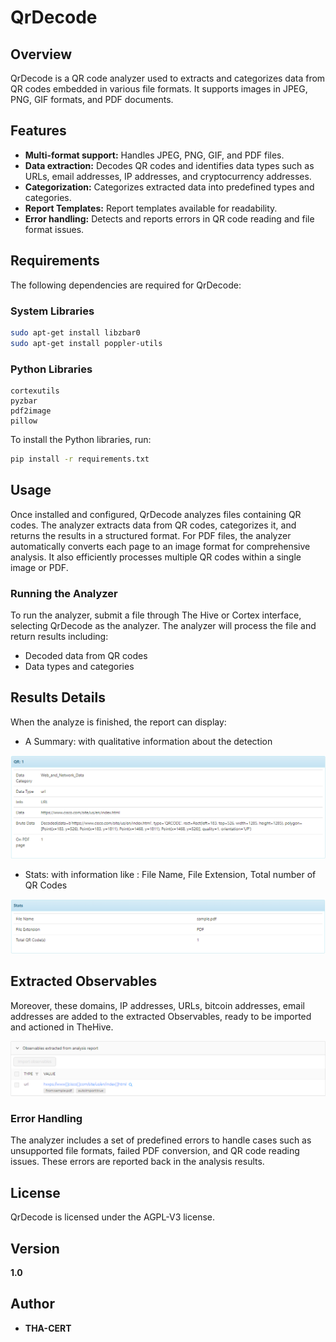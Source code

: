 
# QrDecode

## Overview

QrDecode is a QR code analyzer used to extracts and categorizes data from QR codes embedded in various file formats. It supports images in JPEG, PNG, GIF formats, and PDF documents.

## Features

- **Multi-format support:** Handles JPEG, PNG, GIF, and PDF files.
- **Data extraction:** Decodes QR codes and identifies data types such as URLs, email addresses, IP addresses, and cryptocurrency addresses.
- **Categorization:** Categorizes extracted data into predefined types and categories.
- **Report Templates:** Report templates available for readability.
- **Error handling:** Detects and reports errors in QR code reading and file format issues.

## Requirements

The following dependencies are required for QrDecode:

### System Libraries

```bash
sudo apt-get install libzbar0
sudo apt-get install poppler-utils
```

### Python Libraries

```plaintext
cortexutils
pyzbar
pdf2image
pillow
```

To install the Python libraries, run:

```bash
pip install -r requirements.txt
```

## Usage

Once installed and configured, QrDecode analyzes files containing QR codes. The analyzer extracts data from QR codes, categorizes it, and returns the results in a structured format. For PDF files, the analyzer automatically converts each page to an image format for comprehensive analysis. It also efficiently processes multiple QR codes within a single image or PDF.

### Running the Analyzer

To run the analyzer, submit a file through The Hive or Cortex interface, selecting QrDecode as the analyzer. The analyzer will process the file and return results including:

- Decoded data from QR codes
- Data types and categories

## Results Details

When the analyze is finished, the report can display:
* A Summary: with qualitative information about the detection

![](assets/qrdecode-summary-report.png)

* Stats: with information like : File Name, File Extension, Total number of QR Codes

![](assets/qrdecode-stats.png)

## Extracted Observables

Moreover, these domains, IP addresses, URLs, bitcoin addresses, email addresses are added to the extracted Observables, ready to be imported and actioned in TheHive.

![](assets/qrdecode-extracted-observables.png)

### Error Handling

The analyzer includes a set of predefined errors to handle cases such as unsupported file formats, failed PDF conversion, and QR code reading issues. These errors are reported back in the analysis results.

## License

QrDecode is licensed under the AGPL-V3 license.

## Version

**1.0**

## Author

- **THA-CERT**